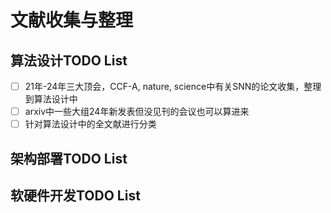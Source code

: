 # 文献收集与整理

## 算法设计TODO List

 - [ ] 21年-24年三大顶会，CCF-A, nature, science中有关SNN的论文收集，整理到算法设计中
 - [ ] arxiv中一些大组24年新发表但没见刊的会议也可以算进来
 - [ ] 针对算法设计中的全文献进行分类

## 架构部署TODO List

## 软硬件开发TODO List